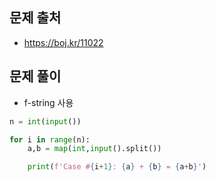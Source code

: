 ## 문제 출처

- https://boj.kr/11022

## 문제 풀이

- f-string 사용

```python
n = int(input())

for i in range(n):
    a,b = map(int,input().split())

    print(f'Case #{i+1}: {a} + {b} = {a+b}')
```
